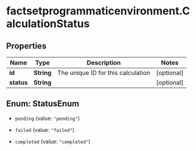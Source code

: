 # factsetprogrammaticenvironment.CalculationStatus

## Properties

Name | Type | Description | Notes
------------ | ------------- | ------------- | -------------
**id** | **String** | The unique ID for this calculation | [optional] 
**status** | **String** |  | [optional] 



## Enum: StatusEnum


* `pending` (value: `"pending"`)

* `failed` (value: `"failed"`)

* `completed` (value: `"completed"`)




